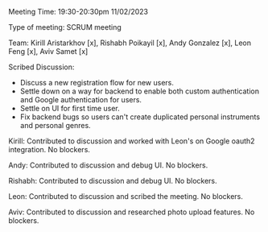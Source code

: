 Meeting Time: 19:30-20:30pm 11/02/2023

Type of meeting: SCRUM meeting

Team: Kirill Aristarkhov [x], Rishabh Poikayil [x], Andy Gonzalez [x], Leon Feng [x], Aviv Samet [x]

Scribed Discussion:

- Discuss a new registration flow for new users.
- Settle down on a way for backend to enable both custom authentication and Google authentication for users.
- Settle on UI for first time user.
- Fix backend bugs so users can't create duplicated personal instruments and personal genres. 

Kirill: Contributed to discussion and worked with Leon's on Google oauth2 integration. No blockers.

Andy: Contributed to discussion and debug UI. No blockers.

Rishabh: Contributed to discussion and debug UI. No blockers.

Leon: Contributed to discussion and scribed the meeting. No blockers.

Aviv: Contributed to discussion and researched photo upload features. No blockers.
